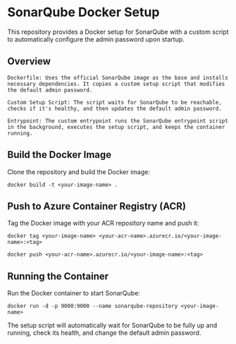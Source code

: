 # SonarQube Docker Setup
This repository provides a Docker setup for SonarQube with a custom script to automatically configure the admin password upon startup.

## Overview
    Dockerfile: Uses the official SonarQube image as the base and installs necessary dependencies. It copies a custom setup script that modifies the default admin password.
    
    Custom Setup Script: The script waits for SonarQube to be reachable, checks if it's healthy, and then updates the default admin password.
    
    Entrypoint: The custom entrypoint runs the SonarQube entrypoint script in the background, executes the setup script, and keeps the container running.
      
## Build the Docker Image
Clone the repository and build the Docker image:
```
docker build -t <your-image-name> .
```

## Push to Azure Container Registry (ACR)
Tag the Docker image with your ACR repository name and push it:
```
docker tag <your-image-name> <your-acr-name>.azurecr.io/<your-image-name>:<tag>

docker push <your-acr-name>.azurecr.io/<your-image-name>:<tag>
```
## Running the Container
Run the Docker container to start SonarQube:
```
docker run -d -p 9000:9000 --name sonarqube-repository <your-image-name>
```
The setup script will automatically wait for SonarQube to be fully up and running, check its health, and change the default admin password.
